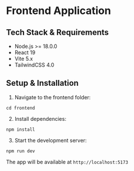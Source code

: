 # Frontend Application

## Tech Stack & Requirements

- Node.js >= 18.0.0
- React 19
- Vite 5.x
- TailwindCSS 4.0

## Setup & Installation

1. Navigate to the frontend folder:

```
cd frontend
```

2. Install dependencies:

```
npm install
```

3. Start the development server:

```
npm run dev
```

The app will be available at `http://localhost:5173`
